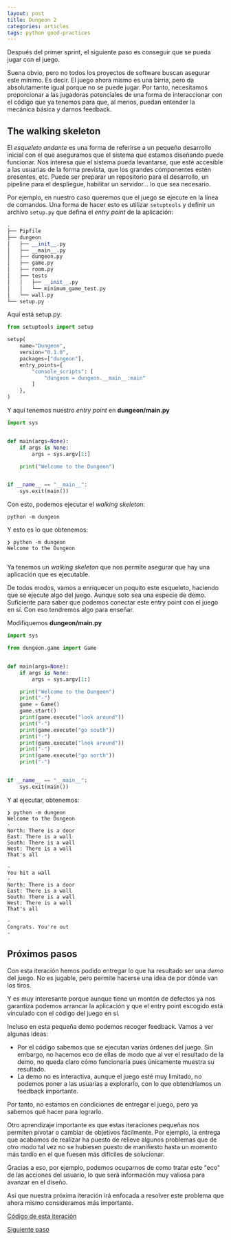 ```yaml
---
layout: post
title: Dungeon 2
categories: articles
tags: python good-practices
---
```


Después del primer sprint, el siguiente paso es conseguir que se pueda jugar con el juego. 

Suena obvio, pero no todos los proyectos de software buscan asegurar este mínimo. Es decir. El juego ahora mismo es una birria, pero da absolutamente igual porque no se puede jugar. Por tanto, necesitamos proporcionar a las jugadoras potenciales de una forma de interaccionar con el código que ya tenemos para que, al menos, puedan entender la mecánica básica y darnos feedback.

## The walking skeleton

El _esqueleto andante_ es una forma de referirse a un pequeño desarrollo inicial con el que aseguramos que el sistema que estamos diseñando puede funcionar. Nos interesa que el sistema pueda levantarse, que esté accesible a las usuarias de la forma prevista, que los grandes componentes estén presentes, etc. Puede ser preparar un repositorio para el desarrollo, un pipeline para el despliegue, habilitar un servidor... lo que sea necesario.

Por ejemplo, en nuestro caso queremos que el juego se ejecute en la línea de comandos. Una forma de hacer esto es utilizar `setuptools` y definir un archivo `setup.py` que defina el _entry point_ de la aplicación:

```python
.
├── Pipfile
├── dungeon
│   ├── __init__.py
│   ├── __main__.py
│   ├── dungeon.py
│   ├── game.py
│   ├── room.py
│   ├── tests
│   │   ├── __init__.py
│   │   └── minimum_game_test.py
│   └── wall.py
└── setup.py
```

Aquí está setup.py:

```python
from setuptools import setup

setup(
    name="Dungeon",
    version="0.1.0",
    packages=["dungeon"],
    entry_points={
        "console_scripts": [
            "dungeon = dungeon.__main__:main"
        ]
    },
)
```

Y aquí tenemos nuestro _entry point_ en **dungeon/__main__.py**

```python
import sys


def main(args=None):
    if args is None:
        args = sys.argv[1:]

    print("Welcome to the Dungeon")


if __name__ == "__main__":
    sys.exit(main())

```

Con esto, podemos ejecutar el _walking skeleton_:

```text
python -m dungeon
```

Y esto es lo que obtenemos:

```text
❯ python -m dungeon
Welcome to the Dungeon


```

Ya tenemos un _walking skeleton_ que nos permite asegurar que  hay una aplicación que es ejecutable.

De todos modos, vamos a enriquecer un poquito este esqueleto, haciendo que se ejecute algo del juego. Aunque solo sea una especie de demo. Suficiente para saber que podemos conectar este entry point con el juego en sí. Con eso tendremos algo para enseñar.

Modifiquemos **dungeon/__main__.py**

```python
import sys

from dungeon.game import Game


def main(args=None):
    if args is None:
        args = sys.argv[1:]

    print("Welcome to the Dungeon")
    print("-")
    game = Game()
    game.start()
    print(game.execute("look around"))
    print("-")
    print(game.execute("go south"))
    print("-")
    print(game.execute("look around"))
    print("-")
    print(game.execute("go north"))
    print("-")


if __name__ == "__main__":
    sys.exit(main())
```

Y al ejecutar, obtenemos:

```text
❯ python -m dungeon
Welcome to the Dungeon
-
North: There is a door
East: There is a wall
South: There is a wall
West: There is a wall
That's all

-
You hit a wall
-
North: There is a door
East: There is a wall
South: There is a wall
West: There is a wall
That's all

-
Congrats. You're out
-
```

## Próximos pasos

Con esta iteración hemos podido entregar lo que ha resultado ser una _demo_ del juego. No es jugable, pero permite hacerse una idea de por dónde van los tiros.

Y es muy interesante porque aunque tiene un montón de defectos ya nos garantiza podemos arrancar la aplicación y que el entry point escogido está vinculado con el código del juego en sí.

Incluso en esta pequeña demo podemos recoger feedback. Vamos a ver algunas ideas:

* Por el código sabemos que se ejecutan varias órdenes del juego. Sin embargo, no hacemos eco de ellas de modo que al ver el resultado de la demo, no queda claro cómo funcionaría pues únicamente muestra su resultado.
* La demo no es interactiva, aunque el juego esté muy limitado, no podemos poner a las usuarias a explorarlo, con lo que obtendríamos un feedback importante.

Por tanto, no estamos en condiciones de entregar el juego, pero ya sabemos qué hacer para lograrlo.

Otro aprendizaje importante es que estas iteraciones pequeñas nos permiten pivotar o cambiar de objetivos fácilmente. Por ejemplo, la entrega que acabamos de realizar ha puesto de relieve algunos problemas que de otro modo tal vez no se hubiesen puesto de manifiesto hasta un momento más tardío en el que fuesen más difíciles de solucionar.

Gracias a eso, por ejemplo, podemos ocuparnos de como tratar este "eco" de las acciones del usuario, lo que será información muy valiosa para avanzar en el diseño.

Así que nuestra próxima iteración irá enfocada a resolver este problema que ahora mismo consideramos más importante. 

[Código de esta iteración](https://github.com/franiglesias/dungeon/commit/56df6c5c768761ad62e6afb506c7fa1552fb9ea3)

[Siguiente paso](/dungeon-3/)
